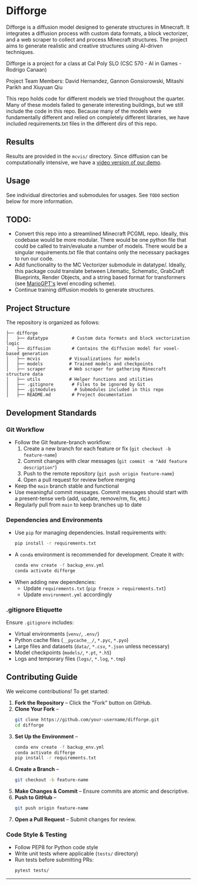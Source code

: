 # Difforge

Difforge is a diffusion model designed to generate structures in Minecraft. It integrates a diffusion process with custom data formats, a block vectorizer, and a web scraper to collect and process Minecraft structures. The project aims to generate realistic and creative structures using AI-driven techniques.

Difforge is a project for a class at Cal Poly SLO (CSC 570 - AI in Games - Rodrigo Canaan)

Project Team Members: David Hernandez, Gannon Gonsiorowski, Mitashi Parikh and Xiuyuan Qiu

This repo holds code for different models we tried throughout the quarter. Many of these models failed to generate interesting buildings, but we still include the code in this repo. Because many of the models were fundamentally different and relied on completely different libraries, we have included requirements.txt files in the different dirs of this repo. 

## Results
Results are provided in the ```mcvis/``` directory. Since diffusion can be computationally intensive, we have a [video version of our demo](https://www.youtube.com/watch?v=tiw2H88Os1Q).

## Usage
See individual directories and submodules for usages. See ```TODO``` section below for more information.

## TODO:
- Convert this repo into a streamlined Minecraft PCGML repo. Ideally, this codebase would be more modular. There would be one python file that could be called to train/evaluate a number of models. There would be a singular requirements.txt file that contains only the necessary packages to run our code.
- Add functionality to the MC Vectorizer submodule in datatype/. Ideally, this package could translate between Litematic, Schematic, GrabCraft Blueprints, Render Objects, and a string based format for transformers (see [MarioGPT's](https://github.com/shyamsn97/mario-gpt/tree/main) level encoding scheme).
- Continue training diffusion models to generate structures.
 
## Project Structure

The repository is organized as follows:

```
├── difforge
│   ├── datatype         # Custom data formats and block vectorization logic
│   ├── diffusion        # Contains the diffusion model for voxel-based generation
│   ├── mcvis           # Visualizations for models
│   ├── models          # Trained models and checkpoints
│   ├── scraper         # Web scraper for gathering Minecraft structure data
│   ├── utils           # Helper functions and utilities
│   ├── .gitignore       # Files to be ignored by Git
│   ├── .gitmodules       # Submodules included in this repo
│   ├── README.md        # Project documentation
```

## Development Standards

### Git Workflow
- Follow the Git feature-branch workflow:
  1. Create a new branch for each feature or fix (`git checkout -b feature-name`)
  2. Commit changes with clear messages (`git commit -m "Add feature description"`)
  3. Push to the remote repository (`git push origin feature-name`)
  4. Open a pull request for review before merging
- Keep the `main` branch stable and functional
- Use meaningful commit messages. Commit messages should start with a present-tense verb (add, update, remove/rm, fix, etc.)
- Regularly pull from `main` to keep branches up to date

### Dependencies and Environments
- Use `pip` for managing dependencies. Install requirements with:
  ```sh
  pip install -r requirements.txt
  ```
- A `conda` environment is recommended for development. Create it with:
  ```sh
  conda env create -f backup_env.yml
  conda activate difforge
  ```
- When adding new dependencies:
  - Update `requirements.txt` (`pip freeze > requirements.txt`)
  - Update `environment.yml` accordingly

### .gitignore Etiquette
Ensure `.gitignore` includes:
- Virtual environments (`venv/`, `.env/`)
- Python cache files (`__pycache__/`, `*.pyc`, `*.pyo`)
- Large files and datasets (`data/`, `*.csv`, `*.json` unless necessary)
- Model checkpoints (`models/`, `*.pt`, `*.h5`)
- Logs and temporary files (`logs/`, `*.log`, `*.tmp`)

## Contributing Guide

We welcome contributions! To get started:

1. **Fork the Repository** – Click the "Fork" button on GitHub.
2. **Clone Your Fork** –
   ```sh
   git clone https://github.com/your-username/difforge.git
   cd difforge
   ```
3. **Set Up the Environment** –
   ```sh
   conda env create -f backup_env.yml
   conda activate difforge
   pip install -r requirements.txt
   ```
4. **Create a Branch** –
   ```sh
   git checkout -b feature-name
   ```
5. **Make Changes & Commit** – Ensure commits are atomic and descriptive.
6. **Push to GitHub** –
   ```sh
   git push origin feature-name
   ```
7. **Open a Pull Request** – Submit changes for review.

### Code Style & Testing
- Follow PEP8 for Python code style
- Write unit tests where applicable (`tests/` directory)
- Run tests before submitting PRs:
  ```sh
  pytest tests/
  ```

---

